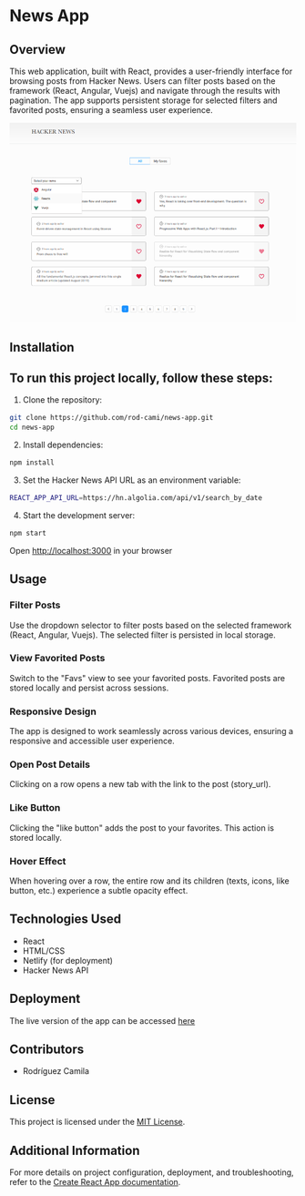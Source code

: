 # News App

## Overview

This web application, built with React, provides a user-friendly interface for browsing posts from Hacker News. Users can filter posts based on the framework (React, Angular, Vuejs) and navigate through the results with pagination. The app supports persistent storage for selected filters and favorited posts, ensuring a seamless user experience.

![Test Interface Snapshot](./src/assets/icons/diseno_test.png "Test Interface Snapshot")

## Installation

To run this project locally, follow these steps:
------------------
1. Clone the repository:
```bash
git clone https://github.com/rod-cami/news-app.git
cd news-app
```
2. Install dependencies:
```bash
npm install
```
3. Set the Hacker News API URL as an environment variable:
```bash
REACT_APP_API_URL=https://hn.algolia.com/api/v1/search_by_date
```
4. Start the development server:
```bash
npm start
```
Open [http://localhost:3000](http://localhost:3000) in your browser

## Usage

### Filter Posts

Use the dropdown selector to filter posts based on the selected framework (React, Angular, Vuejs). The selected filter is persisted in local storage.

### View Favorited Posts

Switch to the "Favs" view to see your favorited posts. Favorited posts are stored locally and persist across sessions.

### Responsive Design

The app is designed to work seamlessly across various devices, ensuring a responsive and accessible user experience.

### Open Post Details

Clicking on a row opens a new tab with the link to the post (story_url).

### Like Button

Clicking the "like button" adds the post to your favorites. This action is stored locally.

### Hover Effect

When hovering over a row, the entire row and its children (texts, icons, like button, etc.) experience a subtle opacity effect.

## Technologies Used

* React
* HTML/CSS
* Netlify (for deployment)
* Hacker News API

## Deployment

The live version of the app can be accessed [here](https://test-news-app-cr.netlify.app/ "Link to deployed solution")

## Contributors

* Rodríguez Camila 

## License

This project is licensed under the  [MIT License](LICENSE).


## Additional Information
For more details on project configuration, deployment, and troubleshooting, refer to the [Create React App documentation](https://facebook.github.io/create-react-app/docs/).
